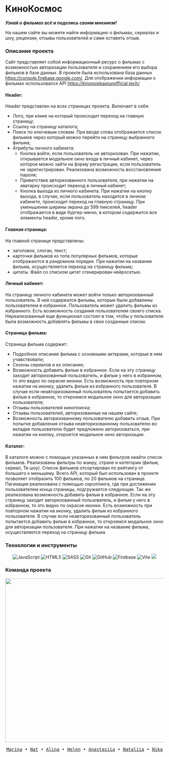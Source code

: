 # КиноКосмос

***Узнай о фильмах всё и поделись своим мнением!***


На нашем сайте вы можете найти информацию о фильмах, сериалах и шоу, рецензии, отзывы пользователей и сами оставить отзыв.

###  Описание проекта
Сайт представляет собой информационный ресурс о фильмах с возможностью авторизации пользователя и сохранением его выбора фильмов в базе данных. 
В проекте была использована база данных https://console.firebase.google.com/. 
Для отображении информации о фильмах использовался API https://kinopoiskapiunofficial.tech/

#### Header:
Header представлен на всех страницах проекта. Включает в себя:
- Лого, при клике на который происходит переход на главную страницу;
- Ссылку на страницу каталога;
- Поиск по ключевым словам. При вводе слова отображается список фильмов через который можно перейти на страницу выбранного фильма;
- Атрибуты личного кабинета:
    - Кнопка войти, если пользователь не авторизован. При нажатии, открывается модальное окно входа в личный кабинет, через которое можно зайти на форму регистрации, если пользователь не зарегистрирован. Реализована возможность восстановления пароля;
    - Приветствие авторизованного пользователя, при нажатии на аватарку происходит переход в личный кабинет;
    - Кнопка выхода из личного кабинета. При нажатии на кнопку выхода, в случае, если пользователь находится в личном кабинете, происходит переход на главную страницу.
При уменьшении ширины экрана до 599 пикселей, header отображается в виде бургер-меню, в котором содержатся все элементы header, кроме лого.

#### Главная страница:
На главной странице представлены:
- заголовок, слоган, текст;
- карточки фильмов из топа популярных фильмов, которые отображаются в рандомном порядке. При нажатии на название фильма, осуществляется переход на страницу фильма;
- цитаты. Файл со списком цитат сгенерирован нейросетью.

#### Личный кабинет:
На страницу личного кабинета может войти только авторизованный пользователь. 
В ней содержатся фильмы, которые были добавлены пользователем в избранное. Пользователь может удалить фильмы из избранного.
Есть возможность создания пользователем своего списка. Нереализованный еще  функционал состоял в том, чтобы у пользователя была возможность добавлять фильмы в свои созданные списки.

#### Страница фильма:
Страница фильма содержит:
- Подробное описание фильма с основными актерами, которые в нем учавствовали;
- Сезоны сериалов и их описание;
- Возможность добавить фильм в избранное. Если на эту страницу заходит авторизованный пользователь, и фильм у него в избранном, то это видно по окраске иконки. Есть возможность при повторном нажатии на иконку, удалить фильм из избранного пользователя. В случае если неавторизованный пользователь попытается добавить фильм в избранное, то откроемся модальное окно для авторизации пользователя;
- Отзывы пользователей кинопоиска;
- Отзывы пользователей, авторизованные на нашем сайте;
- Возможность авторизованному пользователю добавить отзыв. При попытке добавления отзыва неавторизованному пользователю во вкладке пользователю будет предложено авторизоваться, при нажатии на кнопку, откроется модальное окно авторизации.

#### Каталог:
В каталоге можно с помощью указанных в нем фильтров наайти список фильмов. Реализованы фильтры по жанру, стране и категории (фильм, сериал, Тв шоу).
Список фильмов отсортирован по рейтингу от большего к меньшему.
Всего API, который был использован в проекте позволяет отобразить 100 фильмов, по 20 фильмов на странице. Пагинация реализована с помощью скроллинга, где при достижении пользователем конца страницы, подгружается следующая.
Так же реализована возможность добавить фильм в избранное. Если на эту страницу заходит авторизованный пользователь, и фильм у него в избранном, то это видно по окраске иконки. Есть возможность при повторном нажатии на иконку, удалить фильм из избранного пользователя. В случае если неавторизованный пользователь попытается добавить фильм в избранное, то откроемся модальное окно для авторизации пользователя.
При нажатии на название фильма, осуществляется переход на страницу фильма



### Технологии и инструменты

<div align="center">
    <img src="https://img.shields.io/badge/javascript-323330?style=for-the-badge&logo=javascript&logoColor=%23F7DF1E" alt="JavaScript"/>
    <img src="https://img.shields.io/badge/html5-E34F26?style=for-the-badge&logo=html5&logoColor=white" alt="HTML5"/>
    <img src="https://img.shields.io/badge/sass-CF649A?style=for-the-badge&logo=Sass&logoColor=white" alt="SASS"/>
    <img src="https://img.shields.io/badge/git-%23F05033?style=for-the-badge&logo=git&logoColor=white" alt="Git"/>
    <img src="https://img.shields.io/badge/github-121011?style=for-the-badge&logo=github&logoColor=white" alt="GitHub"/>
    <img src="https://img.shields.io/badge/Firebase-039BE5?style=for-the-badge&logo=Firebase&logoColor=white" alt="Firebase"/>
    <img src="https://img.shields.io/badge/vite-646CFF.svg?style=for-the-badge&logo=Vite&logoColor=white" alt="Vite"/>
    <a title="Kinopoisk Unofficial API" href="https://kinopoiskapiunofficial.tech/">
        <img src="https://img.shields.io/badge/api-1B1818?style=for-the-badge"/>
    </a>
</div>


### Команда проекта

<div align="center">
    <a href="https://github.com/MarinaIatsuk/F64_JS2_Project/graphs/contributors">
        <img src="https://contrib.rocks/image?repo=MarinaIatsuk/F64_JS2_Project" width="520"/>
    </a>
</div>




<p align="center">
  <samp>
    <a href="https://github.com/MarinaIatsuk">Marina</a> •
    <a href="https://github.com/fukuniji">Nat</a> •
    <a href="https://github.com/AlinaSun0201">Alina</a> •
    <a href="https://github.com/Chuchundra009">Helen</a> •
    <a href="https://github.com/Yanastya89">Anastasiia</a> •
    <a href="https://github.com/slastinatalia">Nataliia</a> •
    <a href="https://github.com/NikaAzizova">Nika</a>
  </samp>
</p>
